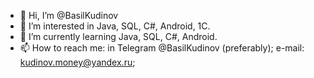- 👋 Hi, I’m @BasilKudinov
- 👀 I’m interested in Java, SQL, C#, Android, 1С.
- 🌱 I’m currently learning Java, SQL, C#, Android.
- 📫 How to reach me: in Telegram @BasilKudinov (preferably); e-mail: kudinov.money@yandex.ru; 

<!---
BasilKudinov/BasilKudinov is a ✨ special ✨ repository because its `README.md` (this file) appears on your GitHub profile.
You can click the Preview link to take a look at your changes.
--->
